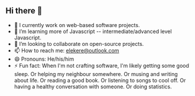 ## Hi there 👋

<!--
**elekere/elekere** is a ✨ _special_ ✨ repository because its `README.md` (this file) appears on your GitHub profile.

Here are some ideas to get you started:

- 🔭 I’m currently working on ...
- 🌱 I’m currently learning ...
- 👯 I’m looking to collaborate on ...
- 🤔 I’m looking for help with ...
- 💬 Ask me about ...
- 📫 How to reach me: ...
- 😄 Pronouns: ...
- ⚡ Fun fact: ...
-->

- 🔭 I currently work on web-based software projects.
- 🌱 I’m learning more of Javascript -- intermediate/advanced level Javascript.
- 👯 I’m looking to collaborate on open-source projects.
- 📫 How to reach me: elekere@outlook.com
- 😄 Pronouns: He/his/him
- ⚡ Fun fact: When I'm not crafting software, I'm likely getting some good sleep. Or helping my neighbour somewhere. Or musing and writing about life. Or reading a good book. Or listening to songs to cool off. Or having a healthy conversation with someone. Or doing statistics.
